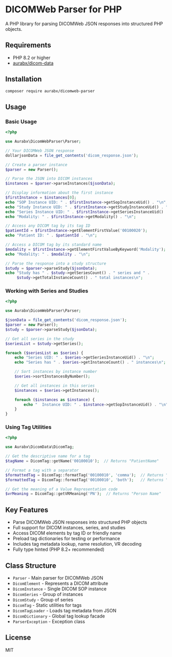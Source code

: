 # DICOMWeb Parser for PHP

A PHP library for parsing DICOMWeb JSON responses into structured PHP objects.

## Requirements

- PHP 8.2 or higher
- [aurabx/dicom-data](https://github.com/aurabx/dicom-data)

## Installation

```bash
composer require aurabx/dicomweb-parser
```

## Usage

### Basic Usage

```php
<?php

use Aurabx\DicomWebParser\Parser;

// Your DICOMWeb JSON response
dollarjsonData = file_get_contents('dicom_response.json');

// Create a parser instance
$parser = new Parser();

// Parse the JSON into DICOM instances
$instances = $parser->parseInstances($jsonData);

// Display information about the first instance
$firstInstance = $instances[0];
echo "SOP Instance UID: " . $firstInstance->getSopInstanceUid() . "\n";
echo "Study Instance UID: " . $firstInstance->getStudyInstanceUid() . "\n";
echo "Series Instance UID: " . $firstInstance->getSeriesInstanceUid() . "\n";
echo "Modality: " . $firstInstance->getModality() . "\n";

// Access any DICOM tag by its tag ID
$patientId = $firstInstance->getElementFirstValue('00100020');
echo "Patient ID: " . $patientId . "\n";

// Access a DICOM tag by its standard name
$modality = $firstInstance->getElementFirstValueByKeyword('Modality');
echo "Modality: " . $modality . "\n";

// Parse the response into a study structure
$study = $parser->parseStudy($jsonData);
echo "Study has " . $study->getSeriesCount() . " series and " .
     $study->getTotalInstanceCount() . " total instances\n";
```

### Working with Series and Studies

```php
<?php

use Aurabx\DicomWebParser\Parser;

$jsonData = file_get_contents('dicom_response.json');
$parser = new Parser();
$study = $parser->parseStudy($jsonData);

// Get all series in the study
$seriesList = $study->getSeries();

foreach ($seriesList as $series) {
    echo "Series UID: " . $series->getSeriesInstanceUid() . "\n";
    echo "Series has " . $series->getInstanceCount() . " instances\n";

    // Sort instances by instance number
    $series->sortInstancesByNumber();

    // Get all instances in this series
    $instances = $series->getInstances();

    foreach ($instances as $instance) {
        echo "  Instance UID: " . $instance->getSopInstanceUid() . "\n";
    }
}
```

### Using Tag Utilities

```php
<?php

use Aurabx\DicomData\DicomTag;

// Get the descriptive name for a tag
$tagName = DicomTag::getName('00100010');  // Returns "PatientName"

// Format a tag with a separator
$formattedTag = DicomTag::formatTag('00100010', 'comma');  // Returns "0010,0010"
$formattedTag = DicomTag::formatTag('00100010', 'both');   // Returns "(0010,0010)"

// Get the meaning of a Value Representation code
$vrMeaning = DicomTag::getVRMeaning('PN');  // Returns "Person Name"
```


## Key Features

- Parse DICOMWeb JSON responses into structured PHP objects
- Full support for DICOM instances, series, and studies
- Access DICOM elements by tag ID or friendly name
- Preload tag dictionaries for testing or performance
- Includes tag metadata lookup, name resolution, VR decoding
- Fully type hinted (PHP 8.2+ recommended)

## Class Structure

- `Parser` - Main parser for DICOMWeb JSON
- `DicomElement` - Represents a DICOM attribute
- `DicomInstance` - Single DICOM SOP instance
- `DicomSeries` - Group of instances
- `DicomStudy` - Group of series
- `DicomTag` - Static utilities for tags
- `DicomTagLoader` - Loads tag metadata from JSON
- `DicomDictionary` - Global tag lookup facade
- `ParserException` - Exception class

## License

MIT
